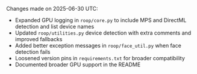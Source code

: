 Changes made on 2025-06-30 UTC:
- Expanded GPU logging in `roop/core.py` to include MPS and DirectML detection and list device names
- Updated `roop/utilities.py` device detection with extra comments and improved fallbacks
- Added better exception messages in `roop/face_util.py` when face detection fails
- Loosened version pins in `requirements.txt` for broader compatibility
- Documented broader GPU support in the README
